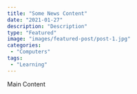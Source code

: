 ```yaml
---
title: "Some News Content"
date: "2021-01-27"
description: "Description"
type: "Featured"
image: "images/featured-post/post-1.jpg"
categories:
 - "Computers"
tags:
 - "Learning"
---
```



Main Content
